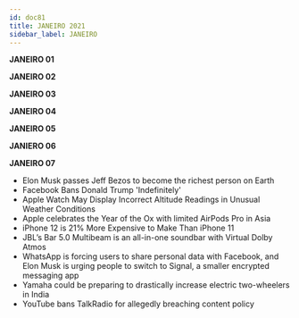 ```yaml
---
id: doc81
title: JANEIRO 2021
sidebar_label: JANEIRO
---
```


**JANEIRO 01**

**JANEIRO 02**

**JANEIRO 03**

**JANEIRO 04**

**JANEIRO 05**

**JANIERO 06**

**JANEIRO 07**

- Elon Musk passes Jeff Bezos to become the richest person on Earth
- Facebook Bans Donald Trump 'Indefinitely'
- Apple Watch May Display Incorrect Altitude Readings in Unusual Weather Conditions
- Apple celebrates the Year of the Ox with limited AirPods Pro in Asia
- iPhone 12 is 21% More Expensive to Make Than iPhone 11
- JBL’s Bar 5.0 Multibeam is an all-in-one soundbar with Virtual Dolby Atmos
- WhatsApp is forcing users to share personal data with Facebook, and Elon Musk is urging people to switch to Signal, a smaller encrypted messaging app
- Yamaha could be preparing to drastically increase electric two-wheelers in India
- YouTube bans TalkRadio for allegedly breaching content policy
